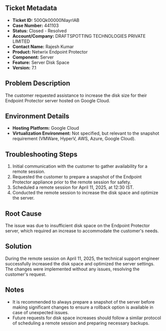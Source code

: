 ## Ticket Metadata
- **Ticket ID:** 500Qk00000NlayrIAB
- **Case Number:** 441103
- **Status:** Closed - Resolved
- **Account/Company:** DRAFTSPOTTING TECHNOLOGIES PRIVATE LIMITED
- **Contact Name:** Rajesh Kumar
- **Product:** Netwrix Endpoint Protector
- **Component:** Server
- **Feature:** Server Disk Space
- **Version:** 7.1

## Problem Description
The customer requested assistance to increase the disk size for their Endpoint Protector server hosted on Google Cloud.

## Environment Details
- **Hosting Platform:** Google Cloud
- **Virtualization Environment:** Not specified, but relevant to the snapshot requirement (VMWare, HyperV, AWS, Azure, Google Cloud).

## Troubleshooting Steps
1. Initial communication with the customer to gather availability for a remote session.
2. Requested the customer to prepare a snapshot of the Endpoint Protector appliance prior to the remote session for safety.
3. Scheduled a remote session for April 11, 2025, at 12:30 IST.
4. Conducted the remote session to increase the disk space and optimize the server.

## Root Cause
The issue was due to insufficient disk space on the Endpoint Protector server, which required an increase to accommodate the customer's needs.

## Solution
During the remote session on April 11, 2025, the technical support engineer successfully increased the disk space and optimized the server settings. The changes were implemented without any issues, resolving the customer's request.

## Notes
- It is recommended to always prepare a snapshot of the server before making significant changes to ensure a rollback option is available in case of unexpected issues.
- Future requests for disk space increases should follow a similar protocol of scheduling a remote session and preparing necessary backups.